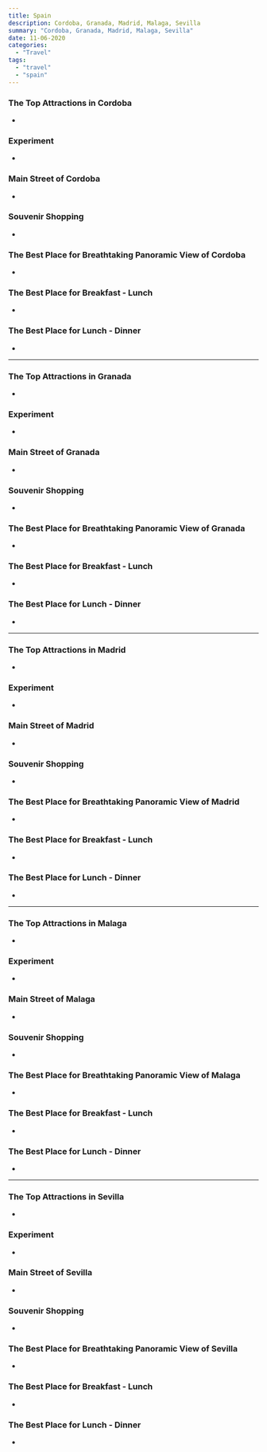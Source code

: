 ```yaml
---
title: Spain
description: Cordoba, Granada, Madrid, Malaga, Sevilla
summary: "Cordoba, Granada, Madrid, Malaga, Sevilla"
date: 11-06-2020
categories:
  - "Travel"
tags:
  - "travel"
  - "spain"
---
```


### The Top Attractions in Cordoba

- []()

### Experiment

- []()

### Main Street of Cordoba

- []()

### Souvenir Shopping

- []()

### The Best Place for Breathtaking Panoramic View of Cordoba

- []()

### The Best Place for Breakfast - Lunch

- []()

### The Best Place for Lunch - Dinner

- []()

---

### The Top Attractions in Granada

- []()

### Experiment

- []()

### Main Street of Granada

- []()

### Souvenir Shopping

- []()

### The Best Place for Breathtaking Panoramic View of Granada

- []()

### The Best Place for Breakfast - Lunch

- []()

### The Best Place for Lunch - Dinner

- []()

---

### The Top Attractions in Madrid

- []()

### Experiment

- []()

### Main Street of Madrid

- []()

### Souvenir Shopping

- []()

### The Best Place for Breathtaking Panoramic View of Madrid

- []()

### The Best Place for Breakfast - Lunch

- []()

### The Best Place for Lunch - Dinner

- []()

---

### The Top Attractions in Malaga

- []()

### Experiment

- []()

### Main Street of Malaga

- []()

### Souvenir Shopping

- []()

### The Best Place for Breathtaking Panoramic View of Malaga

- []()

### The Best Place for Breakfast - Lunch

- []()

### The Best Place for Lunch - Dinner

- []()

---

### The Top Attractions in Sevilla

- []()

### Experiment

- []()

### Main Street of Sevilla

- []()

### Souvenir Shopping

- []()

### The Best Place for Breathtaking Panoramic View of Sevilla

- []()

### The Best Place for Breakfast - Lunch

- []()

### The Best Place for Lunch - Dinner

- []()